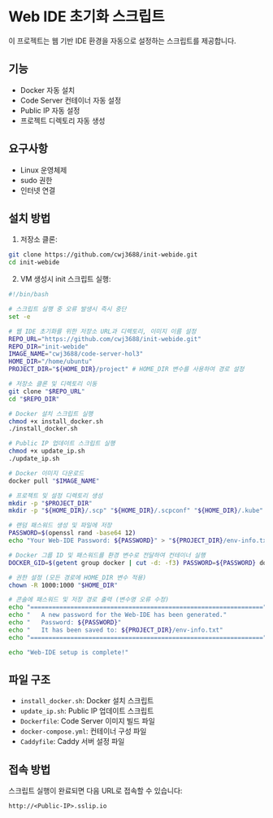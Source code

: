 # Web IDE 초기화 스크립트

이 프로젝트는 웹 기반 IDE 환경을 자동으로 설정하는 스크립트를 제공합니다.

## 기능

- Docker 자동 설치
- Code Server 컨테이너 자동 설정
- Public IP 자동 설정
- 프로젝트 디렉토리 자동 생성

## 요구사항

- Linux 운영체제
- sudo 권한
- 인터넷 연결

## 설치 방법

1. 저장소 클론:
```bash
git clone https://github.com/cwj3688/init-webide.git
cd init-webide
```

2. VM 생성시 init 스크립트 실행:
```bash
#!/bin/bash

# 스크립트 실행 중 오류 발생시 즉시 중단
set -e

# 웹 IDE 초기화를 위한 저장소 URL과 디렉토리, 이미지 이름 설정
REPO_URL="https://github.com/cwj3688/init-webide.git"
REPO_DIR="init-webide"
IMAGE_NAME="cwj3688/code-server-hol3"
HOME_DIR="/home/ubuntu"
PROJECT_DIR="${HOME_DIR}/project" # HOME_DIR 변수를 사용하여 경로 설정

# 저장소 클론 및 디렉토리 이동
git clone "$REPO_URL"
cd "$REPO_DIR"

# Docker 설치 스크립트 실행
chmod +x install_docker.sh
./install_docker.sh

# Public IP 업데이트 스크립트 실행
chmod +x update_ip.sh
./update_ip.sh

# Docker 이미지 다운로드
docker pull "$IMAGE_NAME"

# 프로젝트 및 설정 디렉토리 생성
mkdir -p "$PROJECT_DIR"
mkdir -p "${HOME_DIR}/.scp" "${HOME_DIR}/.scpconf" "${HOME_DIR}/.kube" "${HOME_DIR}/.config" "${HOME_DIR}/.local"

# 랜덤 패스워드 생성 및 파일에 저장
PASSWORD=$(openssl rand -base64 12)
echo "Your Web-IDE Password: ${PASSWORD}" > "${PROJECT_DIR}/env-info.txt"

# Docker 그룹 ID 및 패스워드를 환경 변수로 전달하여 컨테이너 실행
DOCKER_GID=$(getent group docker | cut -d: -f3) PASSWORD=${PASSWORD} docker compose up -d

# 권한 설정 (모든 경로에 HOME_DIR 변수 적용)
chown -R 1000:1000 "$HOME_DIR"

# 콘솔에 패스워드 및 저장 경로 출력 (변수명 오류 수정)
echo "================================================================"
echo "   A new password for the Web-IDE has been generated."
echo "   Password: ${PASSWORD}"
echo "   It has been saved to: ${PROJECT_DIR}/env-info.txt"
echo "================================================================"

echo "Web-IDE setup is complete!"
```

## 파일 구조

- `install_docker.sh`: Docker 설치 스크립트
- `update_ip.sh`: Public IP 업데이트 스크립트
- `Dockerfile`: Code Server 이미지 빌드 파일
- `docker-compose.yml`: 컨테이너 구성 파일
- `Caddyfile`: Caddy 서버 설정 파일

## 접속 방법

스크립트 실행이 완료되면 다음 URL로 접속할 수 있습니다:
```
http://<Public-IP>.sslip.io
```

